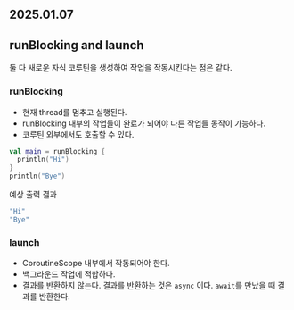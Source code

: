 ## 2025.01.07
## runBlocking and launch  
둘 다 새로운 자식 코루틴을 생성하여 작업을 작동시킨다는 점은 같다.  
### runBlocking  
* 현재 thread를 멈추고 실행된다.
* runBlocking 내부의 작업들이 완료가 되어야 다른 작업들 동작이 가능하다.
* 코루틴 외부에서도 호출할 수 있다.
```kotlin
val main = runBlocking {
  println("Hi")
}
println("Bye")
```
예상 출력 결과
```kotlin
"Hi"
"Bye"
```
### launch
* CoroutineScope 내부에서 작동되어야 한다.
* 백그라운드 작업에 적합하다.
* 결과를 반환하지 않는다.
  결과를 반환하는 것은 `async` 이다. `await`를 만났을 때 결과를 반환한다.
